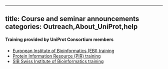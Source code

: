 
---
title: Course and seminar announcements
categories: Outreach,About_UniProt,help
---

#### Training provided by UniProt Consortium members

*   [European Institute of Bioinformatics (EBI) training](http://www.ebi.ac.uk/training/)
*   [Protein Information Resource (PIR) training](http://bmcb.georgetown.edu/bioinformatics/)
*   [SIB Swiss Institute of Bioinformatics training](http://www.sib.swiss/training/upcoming-training-events)
        